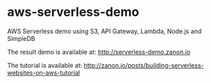# aws-serverless-demo
AWS Serverless demo using S3, API Gateway, Lambda, Node.js and SimpleDB

The result demo is available at: http://serverless-demo.zanon.io

The tutorial is available at: http://zanon.io/posts/building-serverless-websites-on-aws-tutorial

